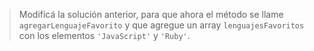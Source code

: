 > Modificá la solución anterior, para que ahora el método se llame `agregarLenguajeFavorito` y que  agregue un array `lenguajesFavoritos` con los elementos `'JavaScript'` y `'Ruby'`.